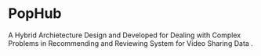 # PopHub
A Hybrid Archietecture Design and Developed for Dealing with Complex Problems in Recommending and Reviewing System for Video Sharing Data .

